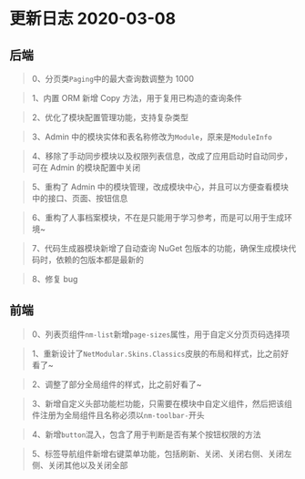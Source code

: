 # 更新日志 2020-03-08

## 后端

> 0、分页类`Paging`中的最大查询数调整为 1000

> 1、内置 ORM 新增 Copy 方法，用于复用已构造的查询条件

> 2、优化了模块配置管理功能，支持复杂类型

> 3、Admin 中的模块实体和表名称修改为`Module`，原来是`ModuleInfo`

> 4、移除了手动同步模块以及权限列表信息，改成了应用启动时自动同步，可在 Admin 的模块配置中关闭

> 5、重构了 Admin 中的模块管理，改成模块中心，并且可以方便查看模块中的接口、页面、按钮信息

> 6、重构了人事档案模块，不在是只能用于学习参考，而是可以用于生成环境~

> 7、代码生成器模块新增了自动查询 NuGet 包版本的功能，确保生成模块代码时，依赖的包版本都是最新的

> 8、修复 bug

## 前端

> 0、列表页组件`nm-list`新增`page-sizes`属性，用于自定义分页页码选择项

> 1、重新设计了`NetModular.Skins.Classics`皮肤的布局和样式，比之前好看了~

> 2、调整了部分全局组件的样式，比之前好看了~

> 3、新增自定义头部功能栏功能，只需要在模块中自定义组件，然后把该组件注册为全局组件且名称必须以`nm-toolbar-`开头

> 4、新增`button`混入，包含了用于判断是否有某个按钮权限的方法

> 5、标签导航组件新增右键菜单功能，包括刷新、关闭、关闭右侧、关闭左侧、关闭其他以及关闭全部
